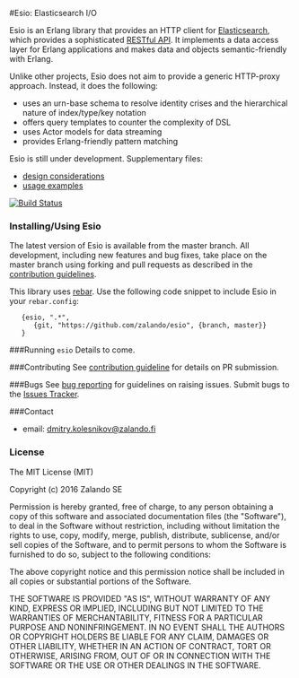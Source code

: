 #Esio: Elasticsearch I/O

Esio is an Erlang library that provides an HTTP client for [Elasticsearch](https://www.elastic.co/products/elasticsearch), which provides a  sophisticated [RESTful API](https://www.elastic.co/guide/en/elasticsearch/reference/current/docs.html). It implements a data access layer for Erlang applications and makes data and objects semantic-friendly with Erlang. 

Unlike other projects, Esio does not aim to provide a generic HTTP-proxy approach. Instead, it does the following: 
* uses an urn-base schema to resolve identity crises and the hierarchical nature of index/type/key notation
* offers query templates to counter the complexity of DSL 
* uses Actor models for data streaming
* provides Erlang-friendly pattern matching  

Esio is still under development. Supplementary files:
* [design considerations](doc/design.md)
* [usage examples](doc/example.md) 

[![Build Status](https://secure.travis-ci.org/zalando/esio.svg?branch=master)](http://travis-ci.org/zalando/esio)

### Installing/Using Esio

The latest version of Esio is available from the master branch. All development, including new features and bug fixes, take place on the master branch using forking and pull requests as described in the [contribution guidelines](doc/contribution.md). 

This library uses [rebar](https://github.com/rebar/rebar/wiki). Use the following code snippet to include Esio in your `rebar.config`:
```
   {esio, ".*",
      {git, "https://github.com/zalando/esio", {branch, master}}
   }
``` 

###Running `esio`
Details to come.

###Contributing
See [contribution guideline](doc/contribution.md) for details on PR submission.

###Bugs
See [bug reporting](doc/bugs.md) for guidelines on raising issues. Submit bugs to the [Issues Tracker](https://github.com/zalando/esio/issues). 

###Contact

* email: dmitry.kolesnikov@zalando.fi

### License

The MIT License (MIT)

Copyright (c) 2016 Zalando SE

Permission is hereby granted, free of charge, to any person obtaining a copy
of this software and associated documentation files (the "Software"), to deal
in the Software without restriction, including without limitation the rights
to use, copy, modify, merge, publish, distribute, sublicense, and/or sell
copies of the Software, and to permit persons to whom the Software is
furnished to do so, subject to the following conditions:

The above copyright notice and this permission notice shall be included in all
copies or substantial portions of the Software.

THE SOFTWARE IS PROVIDED "AS IS", WITHOUT WARRANTY OF ANY KIND, EXPRESS OR
IMPLIED, INCLUDING BUT NOT LIMITED TO THE WARRANTIES OF MERCHANTABILITY,
FITNESS FOR A PARTICULAR PURPOSE AND NONINFRINGEMENT. IN NO EVENT SHALL THE
AUTHORS OR COPYRIGHT HOLDERS BE LIABLE FOR ANY CLAIM, DAMAGES OR OTHER
LIABILITY, WHETHER IN AN ACTION OF CONTRACT, TORT OR OTHERWISE, ARISING FROM,
OUT OF OR IN CONNECTION WITH THE SOFTWARE OR THE USE OR OTHER DEALINGS IN THE
SOFTWARE.
